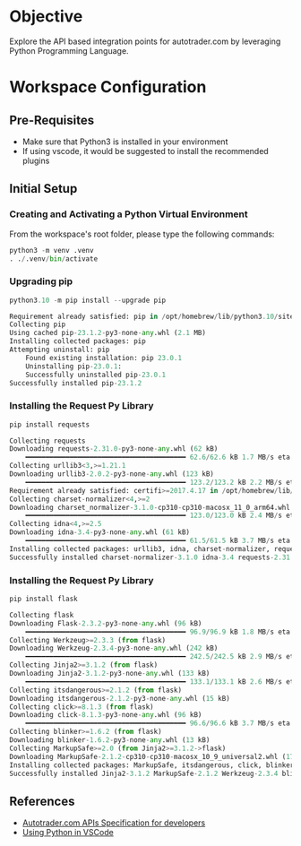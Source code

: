 # Objective

Explore the API based integration points for autotrader.com by leveraging Python Programming Language.

# Workspace Configuration

## Pre-Requisites

* Make sure that Python3 is installed in your environment
* If using vscode, it would be suggested to install the recommended plugins

## Initial Setup

### Creating and Activating a Python Virtual Environment

From the workspace's root folder, please type the following commands:

```python
python3 -m venv .venv
. ./.venv/bin/activate

```

### Upgrading pip

```python
python3.10 -m pip install --upgrade pip

Requirement already satisfied: pip in /opt/homebrew/lib/python3.10/site-packages (23.0.1)
Collecting pip
Using cached pip-23.1.2-py3-none-any.whl (2.1 MB)
Installing collected packages: pip
Attempting uninstall: pip
    Found existing installation: pip 23.0.1
    Uninstalling pip-23.0.1:
    Successfully uninstalled pip-23.0.1
Successfully installed pip-23.1.2
```

### Installing the Request Py Library

```python
pip install requests

Collecting requests
Downloading requests-2.31.0-py3-none-any.whl (62 kB)
    ━━━━━━━━━━━━━━━━━━━━━━━━━━━━━━━━━━━━━━━━ 62.6/62.6 kB 1.7 MB/s eta 0:00:00
Collecting urllib3<3,>=1.21.1
Downloading urllib3-2.0.2-py3-none-any.whl (123 kB)
    ━━━━━━━━━━━━━━━━━━━━━━━━━━━━━━━━━━━━━━━━ 123.2/123.2 kB 2.2 MB/s eta 0:00:00
Requirement already satisfied: certifi>=2017.4.17 in /opt/homebrew/lib/python3.10/site-packages (from requests) (2022.12.7)
Collecting charset-normalizer<4,>=2
Downloading charset_normalizer-3.1.0-cp310-cp310-macosx_11_0_arm64.whl (123 kB)
    ━━━━━━━━━━━━━━━━━━━━━━━━━━━━━━━━━━━━━━━━ 123.0/123.0 kB 2.4 MB/s eta 0:00:00
Collecting idna<4,>=2.5
Downloading idna-3.4-py3-none-any.whl (61 kB)
    ━━━━━━━━━━━━━━━━━━━━━━━━━━━━━━━━━━━━━━━━ 61.5/61.5 kB 3.7 MB/s eta 0:00:00
Installing collected packages: urllib3, idna, charset-normalizer, requests
Successfully installed charset-normalizer-3.1.0 idna-3.4 requests-2.31.0 urllib3-2.0.2
```

### Installing the Request Py Library

```python
pip install flask

Collecting flask
Downloading Flask-2.3.2-py3-none-any.whl (96 kB)
    ━━━━━━━━━━━━━━━━━━━━━━━━━━━━━━━━━━━━━━━━ 96.9/96.9 kB 1.8 MB/s eta 0:00:00
Collecting Werkzeug>=2.3.3 (from flask)
Downloading Werkzeug-2.3.4-py3-none-any.whl (242 kB)
    ━━━━━━━━━━━━━━━━━━━━━━━━━━━━━━━━━━━━━━━━ 242.5/242.5 kB 2.9 MB/s eta 0:00:00
Collecting Jinja2>=3.1.2 (from flask)
Downloading Jinja2-3.1.2-py3-none-any.whl (133 kB)
    ━━━━━━━━━━━━━━━━━━━━━━━━━━━━━━━━━━━━━━━━ 133.1/133.1 kB 2.6 MB/s eta 0:00:00
Collecting itsdangerous>=2.1.2 (from flask)
Downloading itsdangerous-2.1.2-py3-none-any.whl (15 kB)
Collecting click>=8.1.3 (from flask)
Downloading click-8.1.3-py3-none-any.whl (96 kB)
    ━━━━━━━━━━━━━━━━━━━━━━━━━━━━━━━━━━━━━━━━ 96.6/96.6 kB 3.7 MB/s eta 0:00:00
Collecting blinker>=1.6.2 (from flask)
Downloading blinker-1.6.2-py3-none-any.whl (13 kB)
Collecting MarkupSafe>=2.0 (from Jinja2>=3.1.2->flask)
Downloading MarkupSafe-2.1.2-cp310-cp310-macosx_10_9_universal2.whl (17 kB)
Installing collected packages: MarkupSafe, itsdangerous, click, blinker, Werkzeug, Jinja2, flask
Successfully installed Jinja2-3.1.2 MarkupSafe-2.1.2 Werkzeug-2.3.4 blinker-1.6.2 click-8.1.3 flask-2.3.2 itsdangerous-2.1.2
```

## References

* [Autotrader.com APIs Specification for developers](https://developers.autotrader.co.uk/api#introduction)
* [Using Python in VSCode](https://code.visualstudio.com/docs/python/environments)